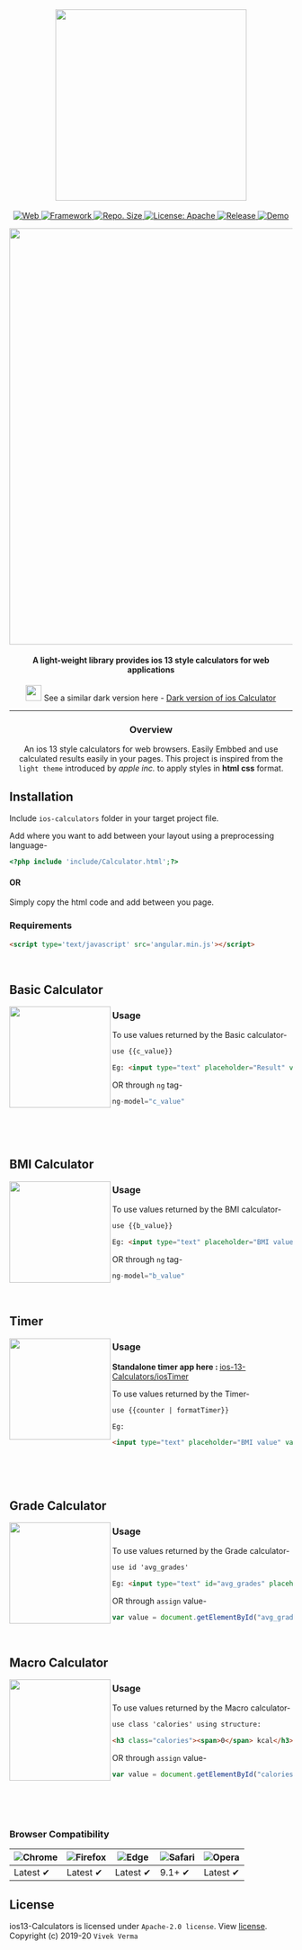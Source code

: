 <h2 align="center"> <img src="https://github.com/vivekverma007/ios-13-Calculator/blob/master/preview/app_icon_title.png" width="340" /> </h2>

<p align="center">
	
<a href="https://www.google.com/search?q=web">
    <img src="https://img.shields.io/badge/Platform-Web-yellow.svg?color=purple"
      alt="Web" />
  </a>
	
<a href="https://angularjs.org">
    <img src="https://img.shields.io/badge/Framework-Angularjs-yellow.svg?color=red"
      alt="Framework" />
  </a>	
  	
  <a href="https://github.com/vivekverma007/ios-13-Calculators">
    <img src="https://img.shields.io/github/repo-size/vivekverma007/ios-13-Calculators.svg?color=orange"
      alt="Repo. Size" />
  </a>
  	<a href="https://github.com/vivekverma007/ios-13-Calculators/blob/master/LICENSE">
    <img src="https://img.shields.io/github/license/vivekverma007/ios-13-Calculators.svg?color=blue"
      alt="License: Apache" />
  </a>
  	<a href="https://github.com/vivekverma007/ios-13-Calculators">
    <img src="https://img.shields.io/badge/Release-v2.4-darklime.svg?style=flat"
      alt="Release" />
  </a>
  
  
  <a href="https://virtualizme-cals.netlify.com">
    <img src="https://img.shields.io/badge/⚡ live demo-here-green.svg?style=flat"
      alt="Demo" />
  </a>
  
  
</p>

<p align="center"><img src="https://github.com/vivekverma007/ios-13-Calculator/blob/master/preview/app_preview_main.jpg" width="740" /> </p> 


<h4 align="center">A light-weight library provides ios 13 style calculators for web applications</h4>

<p align="center">
<img src="https://github.com/vivekverma007/ios-13-Calculator/blob/master/preview/app_dark.png" width="28" />​ See a similar dark version  here - <a href="https://github.com/vivekverma007/iweb-calculator">Dark version of ios Calculator</a>
</p>	

___

<p align="center">
	
<h3 align="center">Overview</h3>
 <p align="center">An ios 13 style calculators for web browsers.
 Easily Embbed and use calculated results easily in your pages. 
 This project is inspired from the <code>light theme</code> introduced by <i>apple inc.</i> to apply styles in <b>html css</b> format.</p>
 
</p>
 <p align="center">
 
 ## Installation
 
 Include `ios-calculators` folder in your target project file.
 
 Add where you want to add between your layout using a preprocessing language-

```php
<?php include 'include/Calculator.html';?>
```
#### OR  
Simply copy the html code and add between you page.


### Requirements

```html
<script type='text/javascript' src='angular.min.js'></script>

```
</p>  
​

## Basic Calculator

<img align="left" src="https://github.com/vivekverma007/ios-13-Calculator/blob/master/preview/anim_basic.gif" width="180" />

### Usage
To use values returned by the Basic calculator-
```html
use {{c_value}}

Eg: <input type="text" placeholder="Result" value="{{c_value}}"/>
```
OR through `ng` tag-
```js
ng-model="c_value"
```

​

​
## BMI Calculator

<img align="left" src="https://github.com/vivekverma007/ios-13-Calculator/blob/master/preview/anim_bmi.gif" width="180" />

### Usage
To use values returned by the BMI calculator-
```html
use {{b_value}}

Eg: <input type="text" placeholder="BMI value" value="{{b_value}}"/>
```
OR through `ng` tag-
```js
ng-model="b_value"
```


​
## Timer

<img align="left" src="https://github.com/vivekverma007/ios-13-Calculator/blob/master/preview/anim_timer.gif" width="180" />

### Usage

 <p><b>Standalone timer app here : </b><a href="https://github.com/vivekverma007/iOS-13-Calculators/tree/master/app_Timer">ios-13-Calculators/iosTimer</a><p/>

To use values returned by the Timer-
```html
use {{counter | formatTimer}}

Eg:

<input type="text" placeholder="BMI value" value="{{counter | formatTimer}}"/>


```
​


​
​
​
​
​
​
​
​
​
## Grade Calculator

<img align="left" src="https://github.com/vivekverma007/ios-13-Calculator/blob/master/preview/app_index_Grade.PNG" width="180" />

### Usage
To use values returned by the Grade calculator-
```html
use id 'avg_grades'

Eg: <input type="text" id="avg_grades" placeholder="Grade" value="avg_grades"/>
```
OR through `assign` value-
```js
var value = document.getElementById("avg_grades").value;
```

​
​
## Macro Calculator

<img align="left" src="https://github.com/vivekverma007/ios-13-Calculator/blob/master/preview/app_index_Macro.PNG" width="180" />

### Usage
To use values returned by the Macro calculator-
```html
use class 'calories' using structure:

<h3 class="calories"><span>0</span> kcal</h3>
```
OR through `assign` value-
```js
var value = document.getElementById("calories").innerHtml;
```

<br><br><br>


### Browser Compatibility
![Chrome](https://raw.github.com/alrra/browser-logos/master/src/chrome/chrome_48x48.png) | ![Firefox](https://raw.github.com/alrra/browser-logos/master/src/firefox/firefox_48x48.png) | ![Edge](https://raw.github.com/alrra/browser-logos/master/src/edge/edge_48x48.png) | ![Safari](https://raw.github.com/alrra/browser-logos/master/src/safari/safari_48x48.png) | ![Opera](https://raw.github.com/alrra/browser-logos/master/src/opera/opera_48x48.png)
--- | --- | --- | --- | --- |
Latest ✔ | Latest ✔ | Latest ✔ | 9.1+ ✔ | Latest ✔ |


## License

ios13-Calculators is licensed under `Apache-2.0 license`. View [license](https://github.com/vivekverma007/ios-13-Calculators/blob/master/LICENSE).<br>
Copyright (c) 2019-20 `Vivek Verma`
